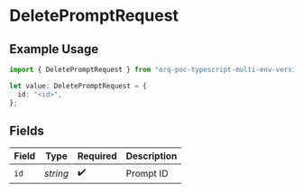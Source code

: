 # DeletePromptRequest

## Example Usage

```typescript
import { DeletePromptRequest } from "orq-poc-typescript-multi-env-version/models/operations";

let value: DeletePromptRequest = {
  id: "<id>",
};
```

## Fields

| Field              | Type               | Required           | Description        |
| ------------------ | ------------------ | ------------------ | ------------------ |
| `id`               | *string*           | :heavy_check_mark: | Prompt ID          |
